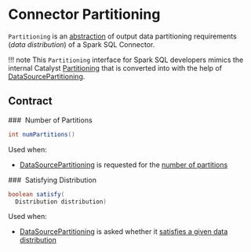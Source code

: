 # Connector Partitioning

`Partitioning` is an [abstraction](#contract) of output data partitioning requirements (_data distribution_) of a Spark SQL Connector.

!!! note
    This `Partitioning` interface for Spark SQL developers mimics the internal Catalyst [Partitioning](../physical-operators/Partitioning.md) that is converted into with the help of [DataSourcePartitioning](../physical-operators/Partitioning.md#DataSourcePartitioning).

## Contract

### <span id="numPartitions"> Number of Partitions

```java
int numPartitions()
```

Used when:

* [DataSourcePartitioning](../physical-operators/Partitioning.md#DataSourcePartitioning) is requested for the [number of partitions](../physical-operators/Partitioning.md#numPartitions)

### <span id="satisfy"> Satisfying Distribution

```java
boolean satisfy(
  Distribution distribution)
```

Used when:

* [DataSourcePartitioning](../physical-operators/Partitioning.md#DataSourcePartitioning) is asked whether it [satisfies a given data distribution](../physical-operators/Partitioning.md#satisfies0)
